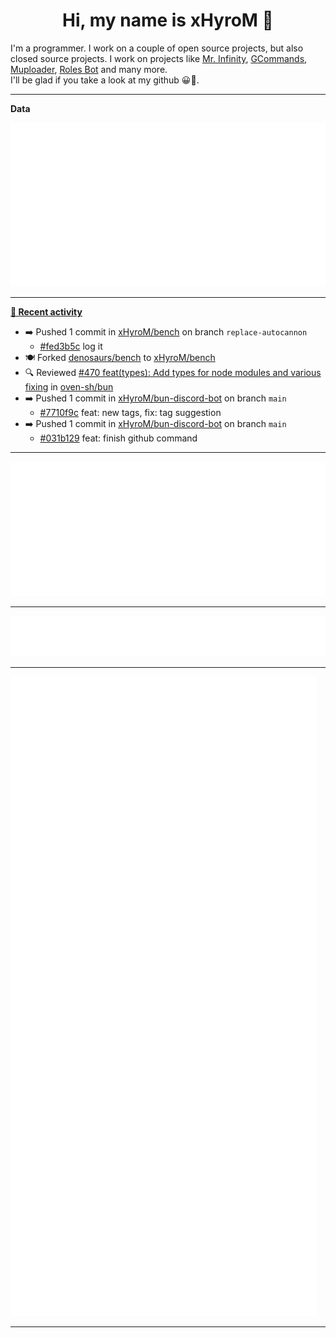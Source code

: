 <p align="center">
    <!-- <img src="https://avatars.githubusercontent.com/u/56601352" width="192" alt="hyro's pfp" /> -->
    <h1 align="center">Hi, my name is xHyroM 👋</h1>
</p>

I'm a programmer. I work on a couple of open source projects, but also closed source projects. I work on projects like [Mr. Infinity](https://discord.com/oauth2/authorize?client_id=720321585625694239&scope=bot%20applications.commands&permissions=8&redirect_uri=https://blobs.gq/imanager&prompt=consent&response_type=code), [GCommands](https://github.com/Garlic-Team/GCommands), [Muploader](https://github.com/xHyroM/Muploder), [Roles Bot](https://github.com/xHyroM/roles-bot) and many more.  
I'll be glad if you take a look at my github 😀👀.

___
**Data**

<img src="https://github.com/xHyroM/xHyroM/blob/master/.cache/base.svg">

___

**[📰 Recent activity](https://github.com/xHyroM)**
* ➡️ Pushed 1 commit in [xHyroM/bench](https://github.com/xHyroM/bench) on branch `replace-autocannon`
  * [#fed3b5c](https://github.com/xHyroM/bench/commit/fed3b5c) log it
* 🍽️ Forked [denosaurs/bench](https://github.com/denosaurs/bench) to [xHyroM/bench](https://github.com/xHyroM/bench)
* 🔍 Reviewed [#470 feat(types): Add types for node modules and various fixing](https://github.com/oven-sh/bun/pull/470) in [oven-sh/bun](https://github.com/oven-sh/bun)
* ➡️ Pushed 1 commit in [xHyroM/bun-discord-bot](https://github.com/xHyroM/bun-discord-bot) on branch `main`
  * [#7710f9c](https://github.com/xHyroM/bun-discord-bot/commit/7710f9c) feat: new tags, fix: tag suggestion
* ➡️ Pushed 1 commit in [xHyroM/bun-discord-bot](https://github.com/xHyroM/bun-discord-bot) on branch `main`
  * [#031b129](https://github.com/xHyroM/bun-discord-bot/commit/031b129) feat: finish github command


___

<img src="https://github.com/xHyroM/xHyroM/blob/master/.cache/isocalendar.svg">

___

<img src="https://github.com/xHyroM/xHyroM/blob/master/.cache/languages.svg">

___

<img src="https://github.com/xHyroM/xHyroM/blob/master/.cache/achievements.svg">

___
